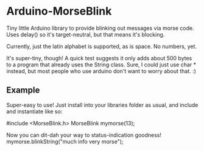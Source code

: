 # Arduino-MorseBlink
Tiny little Arduino library to provide blinking out messages via morse code.
Uses delay() so it's target-neutral, but that means it's blocking.

Currently, just the latin alphabet is supported, as is space. No numbers, yet.

It's super-tiny, though! A quick test suggests it only adds about 500 bytes to a program that already uses the String class. Sure, I could just use char * instead, but most people who use arduino don't want to worry about that. :)

Example
-------
Super-easy to use! Just install into your libraries folder as usual, and include and instantiate like so:

 #include <MorseBlink.h>
 MorseBlink mymorse(13);

Now you can dit-dah your way to status-indication goodness!
 mymorse.blinkString("much info very morse");

